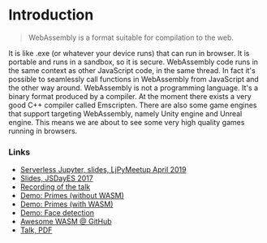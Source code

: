 # Introduction

<blockquote>WebAssembly is a format suitable for compilation to the web.</blockquote>

It is like .exe (or whatever your device runs) that can run in browser. It is portable and runs in a sandbox, so it is secure. WebAssembly code runs in the same context as other JavaScript code, in the same thread. In fact it's possible to seamlessly call functions in WebAssembly from JavaScript and the other way around. WebAssembly is not a programming language. It's a binary format produced by a compiler. At the moment there exists a very good C++ compiler called Emscripten. There are also some game engines that support targeting WebAssembly, namely Unity engine and Unreal engine. This means we are about to see some very high quality games running in browsers.

### Links

 - [Serverless Jupyter, slides, LjPyMeetup April 2019](https://webassembly.drola.si/serverless-python-slides.pdf)
 - [Slides, JSDayES 2017](https://webassembly.drola.si/slides/index.html)
 - [Recording of the talk](https://www.todojs.com/unveiling-webassembly-what-why-how-by-matjaz-drolc/)
 - [Demo: Primes (without WASM)](https://webassembly.drola.si/demos/primes/index-without-wasm.html)
 - [Demo: Primes (with WASM)](https://webassembly.drola.si/demos/primes/index-with-wasm.html)
 - [Demo: Face detection](https://webassembly.drola.si/demos/face/index.html)
 - [Awesome WASM @ GitHub](https://github.com/mbasso/awesome-wasm)
 - [Talk, PDF](https://webassembly.drola.si/Talk_jsdayes2017.pdf)

